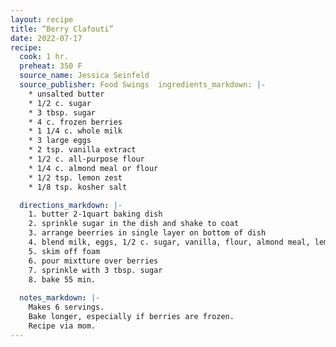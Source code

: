 ```yaml
---
layout: recipe
title: “Berry Clafouti”
date: 2022-07-17
recipe:
  cook: 1 hr.
  preheat: 350 F
  source_name: Jessica Seinfeld
  source_publisher: Food Swings  ingredients_markdown: |-
    * unsalted butter
    * 1/2 c. sugar
    * 3 tbsp. sugar
    * 4 c. frozen berries
    * 1 1/4 c. whole milk
    * 3 large eggs
    * 2 tsp. vanilla extract
    * 1/2 c. all-purpose flour
    * 1/4 c. almond meal or flour
    * 1/2 tsp. lemon zest
    * 1/8 tsp. kosher salt

  directions_markdown: |-
    1. butter 2-1quart baking dish
    2. sprinkle sugar in the dish and shake to coat
    3. arrange beerries in single layer on bottom of dish
    4. blend milk, eggs, 1/2 c. sugar, vanilla, flour, almond meal, lemonzest, and salt for one minute
    5. skim off foam
    6. pour mixtture over berries
    7. sprinkle with 3 tbsp. sugar
    8. bake 55 min.
      
  notes_markdown: |-
    Makes 6 servings.
    Bake longer, especially if berries are frozen.
    Recipe via mom.
---
```

